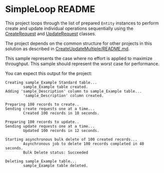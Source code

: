 ﻿# SimpleLoop README

This project loops through the list of prepared `Entity` instances to perform create and update individual operations sequentially using the [CreateRequest](https://learn.microsoft.com/dotnet/api/microsoft.xrm.sdk.messages.createrequest) and [UpdateRequest](https://learn.microsoft.com/dotnet/api/microsoft.xrm.sdk.messages.updaterequest) classes.

The project depends on the common structure for other projects in this solution as described in [CreateUpdateMultiple/README.md](../README.md).

This sample represents the case where no effort is applied to maximize throughput. This sample should represent the worst case for performance.

You can expect this output for the project:

```
Creating sample_Example Standard table...
        sample_Example table created.
Adding 'sample_Description' column to sample_Example table...
        'sample_Description' column created.

Preparing 100 records to create..
Sending create requests one at a time...
        Created 100 records in 10 seconds.

Preparing 100 records to update..
Sending update requests one at a time...
        Updated 100 records in 12 seconds.

Starting asynchronous bulk delete of 100 created records...
        Asynchronous job to delete 100 records completed in 40 seconds.
        Bulk Delete status: Succeeded

Deleting sample_Example table...
        sample_Example table deleted.
```
